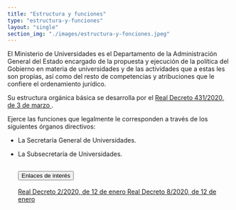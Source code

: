 ```yaml
---
title: "Estructura y funciones"
type: "estructura-y-funciones"
layout: "single"
section_img: "./images/estructura-y-fonciones.jpeg"
---
```

El Ministerio de Universidades es el Departamento de la Administración General del Estado encargado de la propuesta y ejecución de la política del Gobierno en materia de universidades y de las actividades que a estas les son propias, así como del resto de competencias y atribuciones que le confiere el ordenamiento jurídico.  

 Su estructura orgánica básica se desarrolla por el <a href="https://www.boe.es/buscar/doc.php?id=BOE-A-2020-3168" target="_blank"  >Real Decreto 431/2020, de 3 de marzo  <i class="fas fa-external-link-alt"></i></a>.

Ejerce las funciones que legalmente le corresponden a través de los siguientes órganos directivos:  

 + La Secretaría General de Universidades.  
 + La Subsecretaría de Universidades.  
 
 
   <section>
        <article>
            <div class="container">
                <div class="row my-45 justify-content-md-center">
                    <div class="col-md-12 content_collapse">
                        <div class="accordion accordion_alt" id="accordeonAlt">
                            <div class="accordion-item">
                                <h2 class="accordion-header" id="accordionAltHeading2">
                                    <button class="accordion-button collapsed" type="button" data-bs-toggle="collapse" data-bs-target="#accordionAlt2" aria-expanded="false" aria-controls="accordionAlt2">
                                        <span class="icon"><i class="fas fa-link"></i></span>Enlaces de interés
                                    </button>
                                </h2>
                                <div id="accordionAlt2" class="accordion-collapse collapse" aria-labelledby="accordionAltHeading2">
                                    <div class="accordion-body">
                                        <article id="section_link">
                                            <div class="container-fluid sp">
                                                <div class="row w-100">
                                                    <div class="col-12">
                                                        <a href="https://www.boe.es/diario_boe/txt.php?id=BOE-A-2020-410" class="btn btn_link_icon" target="_blank">Real Decreto 2/2020, de 12 de enero <i class="fas fa-external-link-alt"></i></a>
                                                        <a href="https://www.boe.es/diario_boe/txt.php?id=BOE-A-2020-416" class="btn btn_link_icon" target="_blank">Real Decreto 8/2020, de 12 de enero <i class="fas fa-external-link-alt"></i></a>
                                                    </div>
                                                </div>
                                            </div>
                                        </article>
                                    </div>
                                </div>
                            </div>
                        </div>
                    </div>
                </div>
            </div>
        </article>
    </section>